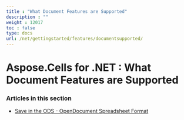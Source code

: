 ```yaml
---
title : "What Document Features are Supported" 
description : "" 
weight : 12017 
toc : false
type: docs
url: /net/gettingstarted/features/documentsupported/
---
```


# Aspose.Cells for .NET : What Document Features are Supported


### Articles in this section

*    [Save in the ODS - OpenDocument Spreadsheet Format](https://docs2.aspose.com/cells/net/gettingstarted/features/documentsupported/save+in+the+ods+-+opendocument+spreadsheet+format/)    

           

